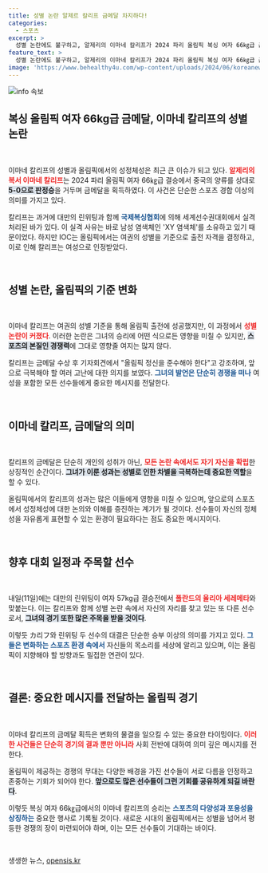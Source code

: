 ```yaml
---
title: 성별 논란 알제르 칼리프 금메달 차지하다!
categories:
  - 스포츠
excerpt: >
  성별 논란에도 불구하고, 알제리의 이마네 칼리프가 2024 파리 올림픽 복싱 여자 66㎏급 금메달을 차지했습니다. 그녀는 결승에서 중국의 양류를 50으로 눌렀으며, 올림픽 정신에 대한 메시지를 전달했습니다. 클릭하여 자세한 이야기를 만나보세요!
feature_text: >
  성별 논란에도 불구하고, 알제리의 이마네 칼리프가 2024 파리 올림픽 복싱 여자 66㎏급 금메달을 차지했습니다. 그녀는 결승에서 중국의 양류를 50으로 눌렀으며, 올림픽 정신에 대한 메시지를 전달했습니다. 클릭하여 자세한 이야기를 만나보세요!
image: 'https://www.behealthy4u.com/wp-content/uploads/2024/06/koreanews.jpg'
---
```


<p><img src="https://www.behealthy4u.com/wp-content/uploads/2024/06/koreanews.jpg" alt="info 속보" /></p>

<h2 data-ke-size="size26">복싱 올림픽 여자 66kg급 금메달, 이마네 칼리프의 성별 논란</h2>

<p data-ke-size="size16">&nbsp;</p>

<p>이마네 칼리프의 성별과 올림픽에서의 성정체성은 최근 큰 이슈가 되고 있다. <b><span style="color: #ee2323;">알제리의 복서 이마네 칼리프</span></b>는 2024 파리 올림픽 여자 66㎏급 결승에서 중국의 양류를 상대로 <b><span style="background-color: #21538527;">5-0으로 판정승</span></b>을 거두며 금메달을 획득하였다. 이 사건은 단순한 스포츠 경합 이상의 의미를 가지고 있다.</p>

<p>칼리프는 과거에 대만의 린위팅과 함께 <b><span style="color: #1a5490;">국제복싱협회</span></b>에 의해 세계선수권대회에서 실격 처리된 바가 있다. 이 실격 사유는 바로 남성 염색체인 'XY 염색체'를 소유하고 있기 때문이었다. 하지만 IOC는 올림픽에서는 여권의 성별을 기준으로 출전 자격을 결정하고, 이로 인해 칼리프는 여성으로 인정받았다.</p>

<p data-ke-size="size16">&nbsp;</p>

<h2 data-ke-size="size26">성별 논란, 올림픽의 기준 변화</h2>

<p data-ke-size="size16">&nbsp;</p>

<p>이마네 칼리프는 여권의 성별 기준을 통해 올림픽 출전에 성공했지만, 이 과정에서 <b><span style="color: #ee2323;">성별 논란이 커졌다</span></b>. 이러한 논란은 그녀의 승리에 어떤 식으로든 영향을 미칠 수 있지만, <b><span style="background-color: #21538527;">스포츠의 본질인 경쟁력</span></b>에 그대로 영향줄 여지는 많지 않다.</p>

<p>칼리프는 금메달 수상 후 기자회견에서 "올림픽 정신을 준수해야 한다"고 강조하며, 앞으로 극복해야 할 여러 고난에 대한 의지를 보였다. <b><span style="color: #1a5490;">그녀의 발언은 단순히 경쟁을 떠나</span></b> 여성을 포함한 모든 선수들에게 중요한 메시지를 전달한다.</p>

<p data-ke-size="size16">&nbsp;</p>

<h2 data-ke-size="size26">이마네 칼리프, 금메달의 의미</h2>

<p data-ke-size="size16">&nbsp;</p>

<p>칼리프의 금메달은 단순히 개인의 성취가 아닌, <b><span style="color: #ee2323;">모든 논란 속에서도 자기 자신을 확립</span></b>한 상징적인 순간이다. <b><span style="background-color: #21538527;">그녀가 이룬 성과는 성별로 인한 차별을 극복하는데 중요한 역할</span></b>을 할 수 있다. </p>

<p>올림픽에서의 칼리프의 성과는 많은 이들에게 영향을 미칠 수 있으며, 앞으로의 스포츠에서 성정체성에 대한 논의와 이해를 증진하는 계기가 될 것이다. 선수들이 자신의 정체성을 자유롭게 표현할 수 있는 환경이 필요하다는 점도 중요한 메시지이다.</p>

<p data-ke-size="size16">&nbsp;</p>

<h2 data-ke-size="size26">향후 대회 일정과 주목할 선수</h2>

<p data-ke-size="size16">&nbsp;</p>

<p>내일(11일)에는 대만의 린위팅이 여자 57kg급 결승전에서 <b><span style="color: #ee2323;">폴란드의 율리아 세레메타</span></b>와 맞붙는다. 이는 칼리프와 함께 성별 논란 속에서 자신의 자리를 찾고 있는 또 다른 선수로서, <b><span style="background-color: #21538527;">그녀의 경기 또한 많은 주목을 받을 것이다</span></b>.</p>

<p>이렇듯 カ리フ와 린위팅 두 선수의 대결은 단순한 승부 이상의 의미를 가지고 있다. <b><span style="color: #1a5490;">그들은 변화하는 스포츠 환경 속에서</span></b> 자신들의 목소리를 세상에 알리고 있으며, 이는 올림픽이 지향해야 할 방향과도 밀접한 연관이 있다.</p>

<p data-ke-size="size16">&nbsp;</p>

<h2 data-ke-size="size26">결론: 중요한 메시지를 전달하는 올림픽 경기</h2>

<p data-ke-size="size16">&nbsp;</p>

<p>이마네 칼리프의 금메달 획득은 변화의 물결을 일으킬 수 있는 중요한 타이밍이다. <b><span style="color: #ee2323;">이러한 사건들은 단순히 경기의 결과 뿐만 아니라</span></b> 사회 전반에 대하여 의미 깊은 메시지를 전한다. </p>

<p>올림픽이 제공하는 경쟁의 무대는 다양한 배경을 가진 선수들이 서로 다름을 인정하고 존중하는 기회가 되어야 한다. <b><span style="background-color: #21538527;">앞으로도 많은 선수들이 그런 기회를 공유하게 되길 바란다</span></b>. </p>

<p>이렇듯 복싱 여자 66㎏급에서의 이마네 칼리프의 승리는 <b><span style="color: #1a5490;">스포츠의 다양성과 포용성을 상징하는</span></b> 중요한 행사로 기록될 것이다. 새로운 시대의 올림픽에서는 성별을 넘어서 평등한 경쟁의 장이 마련되어야 하며, 이는 모든 선수들이 기대하는 바이다. </p>

<p data-ke-size="size16">&nbsp;</p>
생생한 뉴스, <a href="https://opensis.kr" rel="dofollow">opensis.kr</a>


